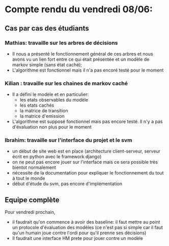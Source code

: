 # Compte rendu du vendredi 08/06:
## Cas par cas des étudiants

### Mathias: travaille sur les arbres de décisions

* Il nous a présenté le fonctionnement général de ces arbres et nous avons vu un lien fort entre ce qui était présentée et un modèle de markov simple (sans état caché);
* L'algorithme est fonctionnel mais il n'a pas encoré testé pour le moment

### Kilian : travaille sur les chaines de markov caché

* Il a défini le modèle et en particulier:
  * les etats observables du modèle
  * les etats cachés
  * la matrice de transition
  * la matrice d'emission
* L'algorithme est supposé fonctionnel mais pas encore testé. Il n'y a pas d'évaluation non plus pour le moment

### Ibrahim: travaille sur l'interface du projet et le svm

* un début de site web est en place (architecture client-serveur, serveur écrit en python avec le framework django)
* on ne peut pas encore jouer sur l'interface mais ce sera possible très bientot normalement
* nécessite de la documentation pour expliquer le fonctionnement du tout à tout le monde
* début d'étude du svm, pas encore d'implémentation

## Equipe complète

Pour vendredi prochain,
* il faudrait qu'on commence à avoir des baseline: il faut mettre au point un protocole d'évaluation des modèles (ce n'est pas si simple car il faut qu'un humain joue contre l'ordi pour qu'il prenne ses décisions)
* Il faudrait une interface HM prete pour jouer contre un modèle
